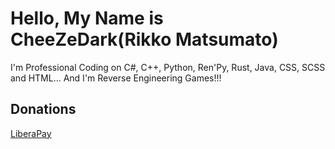 # Hello, My Name is CheeZeDark(Rikko Matsumato)

I'm Professional Coding on C#, C++, Python, Ren'Py, Rust, Java, CSS, SCSS and HTML... And I'm Reverse Engineering Games!!!


## Donations

[LiberaPay](https://liberapay.com/RikkoMatsumatoOfficial/donate)
